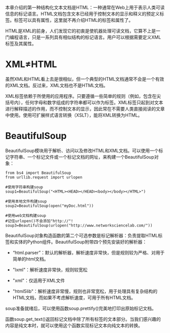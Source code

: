 本章介绍的第一种结构化文本文档是HTML：一种通常在Web上用于表示人类可读信息的标记语言。HTML文档包含文本已经用于控制文本的显示和释义的预定义标签。标签可以具有属性，这里就不再介绍HTML的标签和属性了。

HTML是XML的前身，人们发现它的初衷是使机器处理可读文档，它算不上是一门编程语言，只是一系列具有相似结构的标记语言。用户可以根据需要定义XML标签及其属性。

# XML≠HTML

虽然XML和HTML看上去是很相似，但一个典型的HTML文档通常不会是一个有效的XML文档。反过来，XML文档也不是HTML文档。

XML标签依赖于所使用的应用程序。只要遵循一些简单的规则（例如，包含在尖括号内），任何字母和数字组成的字符串都可以作为标签。XML标签只起到对文本进行解释描述的作用，而不控制文本的显示，因此常在不需要人类直接阅读的文章中使用。使用可扩展样式语言转换（XSLT），能将XML转换为HTML。

# BeautifulSoup

BeautifulSoup模块用于解析、访问以及修改HTML和XML文档。可以使用一个标记字符串、一个标记文件或一个标记文档的网址，来构建一个BeautifulSoup对象：

```
from bs4 import BeautifulSoup
from urllib.request import urlopen

#使用字符串构建soup
soup1=BeautifulSoup("<HTML><HEAD></HEAD><body></body></HTML>")

#使用本地文件构建soup
soup2=BeautifulSoup(open("myDoc.html"))

#使用web文档构建soup
#记住urlopen()不会添加"http://"!
soup3=BeautifulSoup(urlopen("http://www.networksciencelab.com/"))
```

BeautifulSoup对象构造函数的第二个可选参数是标记解析器：负责提取HTML标签和实体的Python组件。BeautifulSoup附带四个预先安装好的解析器：

* “html.parser”：默认的解析器，解析速度非常快，但是规则较为严格、对用于简单的html文档。
* "lxml"：解析速度非常快，规则较宽松
* "xml"：仅适用于XML文件

* "html5lib"：解析速度非常慢，规则也非常宽松，用于处理具有复杂结构的HTML文档，而如果不考虑解析速度，可用于所有HTML文档。

soup准备就绪后，可以使用函数soup.prettify\(\)完美地打印出原始标记文档。

函数soup.get\_text\(\)返回标记文档中除了所有标签的文本部分。当我们感兴趣的内容是纯文本时，就可以使用这个函数实现标记文本向纯文本的转换。

```

```



